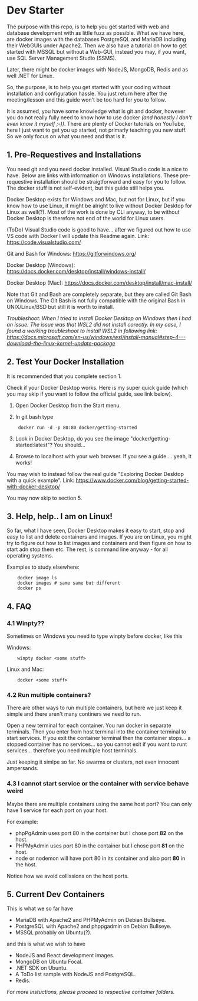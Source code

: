 # Dev Starter

The purpose with this repo, is to help you get started with web and database development with as little fuzz as possible. What we have here, are docker images with the databases PostgreSQL and MariaDB including their WebGUIs under Apache2.
Then we also have a tutorial on how to get started with MSSQL but without a Web-GUI, instead you may, if you want, use SQL Server Management Studio (SSMS).

Later, there might be docker images with NodeJS, MongoDB, Redis and as well .NET for Linux.

So, the purpose, is to help you get started with your coding without installation and configuration hassle. You just return here after the meeting/lesson and this guide won't be too hard for you to follow.

It is assumed, you have some knowledge what is git and docker, however you do not really fully need to know how to use docker _(and honestly I don't even know it myself ;-))_. There are plenty of Docker tutorials on YouTube, here I just want to get you up started, not primarly teaching you new stuff. So we only focus on what you need and that is it.

## **1. Pre-Requestives and Installations**

You need git and you need docker installed. Visual Studio code is a nice to have. Below are links with information on Windows installations. These pre-requestive installation should be straigtforward and easy for you to follow. The docker stuff is not self-evident, but this guide still helps you.

Docker Desktop exists for Windows and Mac, but not for Linux, but if you know how to use Linux, it might be alright to live without Docker Desktop for Linux as well(?). Most of the work is done by CLI anyway, to be without Docker Desktop is therefore not end of the world for Linux users.

(ToDo) Visual Studio code is good to have... after we figured out how to use VS code with Docker I will update this Readme again. Link: https://code.visualstudio.com/

Git and Bash for Windows: https://gitforwindows.org/

Docker Desktop (Windows): https://docs.docker.com/desktop/install/windows-install/

Docker Desktop (Mac): https://docs.docker.com/desktop/install/mac-install/

Note that Git and Bash are completely separate, but they are called Git Bash on Windows. The Git Bash is not fully compatible with the original Bash in UNIX/Linux/BSD but still it is worth to install.

_Troubleshoot: When I tried to install Docker Desktop on Windows then I had an issue. The issue was that WSL2 did not install corectly. In my case, I found a working troubleshoot to install WSL2 in following link: https://docs.microsoft.com/en-us/windows/wsl/install-manual#step-4---download-the-linux-kernel-update-package_

## **2. Test Your Docker Installation**

It is recommended that you complete section 1.

Check if your Docker Desktop works. Here is my super quick guide (which you may skip if you want to follow the official guide, see link below).

1. Open Docker Desktop from the Start menu.
2. In git bash type

		docker run -d -p 80:80 docker/getting-started
		
3. Look in Docker Desktop, do you see the image "docker/getting-started:latest"? You should...
4. Browse to localhost with your web browser. If you see a guide.... yeah, it works!

You may wish to instead follow the real guide "Exploring Docker Desktop with a quick example". Link: https://www.docker.com/blog/getting-started-with-docker-desktop/

You may now skip to section 5.

## **3. Help, help.. I am on Linux!**

So far, what I have seen, Docker Desktop makes it easy to start, stop and easy to list and delete containers and images. If you are on Linux, you might try to figure out how to list images and containers and then figure on how to start adn stop them etc. The rest, is command line anyway - for all operating systems.

Examples to study elsewhere:

		docker image ls
		docker images # same same but different
		docker ps

## **4. FAQ**

### **4.1 Winpty??**

Sometimes on Windows you need to type winpty before docker, like this

Windows:

		winpty docker <some stuff>

Linux and Mac:

		docker <some stuff>


### **4.2 Run multiple containers?**

There are other ways to run multiple containers, but here we just keep it simple and there aren't many continers we need to run.

Open a new terminal for each container. You run docker in separate terminals. Then you enter from host terminal into the container terminal to start services. If you exit the container terminal then the container stops... a stopped container has no services... so you cannot exit if you want to runt services... therefore you need multiple host terminals.

Just keeping it simlpe so far. No swarms or clusters, not even innocent ampersands.

### **4.3 I cannot start service or the container with service behave weird**

Maybe there are multiple containers using the same host port? You can only have 1 service for each port on your host.

For example:

* phpPgAdmin uses port 80 in the container but I chose port **82** on the host.
* PHPMyAdmin uses port 80 in the container but I chose port **81** on the host.
* node or nodemon will have port 80 in its container and also port **80** in the host.

Notice how we avoid collissions on the host ports.

## 5. Current Dev Containers

This is what we so far have

* MariaDB with Apache2 and PHPMyAdmin on Debian Bullseye.
* PostgreSQL with Apache2 and phppgadmin on Debian Bullseye.
* MSSQL probably on Ubuntu(?).

and this is what we wish to have

* NodeJS and React development images.
* MongoDB on Ubuntu Focal.
* .NET SDK on Ubuntu.
* A ToDo list sample with NodeJS and PostgreSQL.
* Redis.

_For more instuctions, please proceed to respective container folders._